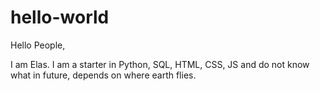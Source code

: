 # hello-world

Hello People,

I am Elas. I am a starter in Python, SQL, HTML, CSS, JS and do not know what in future, depends on where earth flies. 
